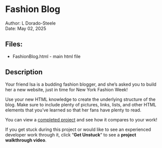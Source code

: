 # Fashion Blog
Author: L Dorado-Steele  
Date: May 02, 2025  

## Files:
* FashionBlog.html - main html file

## Description
Your friend Isa is a budding fashion blogger, and she’s asked you to build her a new website, just in time for New York Fashion Week!

Use your new HTML knowledge to create the underlying structure of the blog. Make sure to include plenty of pictures, links, lists, and other HTML elements that you’ve learned so that her fans have plenty to read.

You can view a [completed project](https://content.codecademy.com/courses/learn-html/elements-and-structure/fashion.html) and see how it compares to your work!

If you get stuck during this project or would like to see an experienced developer work through it, click “**Get Unstuck**“ to see a **project walkthrough video**.
